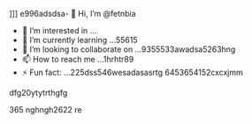 ]]]
e996adsdsa- 👋 Hi, I’m @fetnbia
- 👀 I’m interested in ...
- 🌱 I’m currently learning ...55615
- 💞️ I’m looking to collaborate on ...9355533awadsa5263hng
- 📫 How to reach me ...1hrhtr89
- ⚡ Fun fact: ...225dss546wesadasasrtg
6453654152cxcxjmm
<!---54asds545sdfsd
fetnbia/fetnbia is a ✨ special ✨ reposisdftory besdfcause its `README.md` 6262(this f543543ilcxggfgfgfxcxce) appears on your GitHub profile.
You can click the Preview link to take a look at yo53ur changes.653asaas
--->dfg20ytytrthgfg
365
nghngh2622
re
